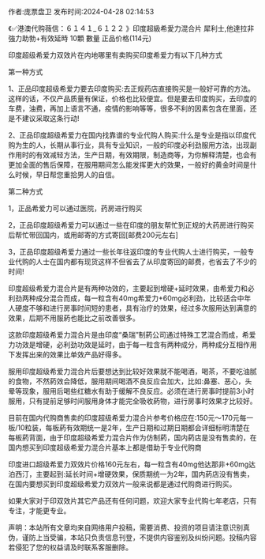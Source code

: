 <p>作者:庞票盘卫 发布时间:2024-04-28 02:14:53</p>
<p>《✅港澳代购薇信：６１４１_６１２２ 》印度超級希愛力混合片 犀利士,他達拉非 強力助勃+有效延時 10顆 數量 正品价格(114元) </p>
									<p>印度超级希爱力双效片在内地哪里有卖购买印度希爱力有以下几种方式</p><p>第一种方式</p><p>1、正品印度超级希爱力要去印度购买:去正规药店直接购买是一般好可靠的方法。这样的话，不仅产品质量有保证，价格也比较便宜。但是要去印度购买，去印度的车费，油费，再加上语言不通，疫情的影响等等，很多不利的因素包含在里面，还是不建议采取这条行动!</p><p>2、正品印度超级希爱力在国内找靠谱的专业代购人购买:什么是专业是指以印度代购为生的人，长期从事行业，具有专业知识，一般的印度必利劲服用方法，出现副作用时的有效减轻方法，生产日期，有效期限，制造商等，为你解释清楚，也会有更加全面的售后保障，在服用期间怎么能发挥更大的效果，一般好的黄金时间是什么时候，早日帮您重拾男人的自信。</p><p></p><p>第二种方式</p><p>1，正品希爱力可以通过医院，药房进行购买</p><p>2，正品印度超级希爱力可以通过一些在印度的朋友帮忙到正规的大药房进行购买后帮忙带回国内，或用邮寄的方式寄回[邮费200元左右]</p><p>3，正品印度超级希爱力通过一些长年往返印度的专业代购人士进行购买，一般专业代购的人士在国内都有现货这样不但省去了从印度寄回的邮费，也省去了不少的时间!</p><p>印度超级希爱力混合片是有两种功效的，主要起到增硬+延时效果，由希爱力和必利劲两种成分混合而成，每一粒含有40mg希爱力+60mg必利劲，比较适合中年人硬度不够和进行房事时间短的患者，具有治疗的效果，经过多次服用达到满意的效果，后期不用服葯也能比之前改善很多。</p><p>这款印度超级希爱力混合片是由印度“桑瑞”制葯公司通过特殊工艺混合而成，希爱力功效是增硬，必利劲功效是延时，由于每一粒含有两种成分，两种成分互相作用下发挥出来的效果比单效产品好得多。</p><p>服用印度超级希爱力混合片后要想达到比较好效果就不能喝酒，喝茶，不要吃油腻的食物，不然葯效会降低，服用期间喝酒不良反应会加大，比如:鼻塞、恶心，头晕等现象，服用后喝些红糖水有助于缓解不良反应。必须在进行房事时提前3小时服用，只有提前足够时间服用身体才能完全吸收葯物，进行房事时效果才比较好。</p><p>目前在国内代购商售卖的印度超级希爱力混合片参考价格应在:150元～170元每一板/10粒装，每板葯有效期统一是2年，生产日期和过期日期都会详细标明清楚在每板葯背面，由于印度超级希爱力混合片作为仿制葯，国内葯店是没有售卖的，在国内想买到印度超级希爱力混合片基本上都是借助于专业代购商</p><p>印度进口超级希爱力双效片价格160元左右，每一粒含有40mg他达那非+60mg达泊西汀，主要起到:延长时间+增硬效果，保质期统一为2年，国内葯店没有售卖，在国内要想买到印度超级希爱力双效片一般来说都是通过代购商进行购买。</p><p>如果大家对于印双效片其它产品还有任何问题，欢迎大家专业代购七年老店，只有专注，才能更专业。</p>				声明：本站所有文章均来自网络用户投稿，需要消费、投资的项目请注意识别真伪，谨防上当受骗，本站只负责信息刊登，不提供内容鉴别及纠纷问题。投稿内容若侵犯了您的权益请及时联系客服删除。				
